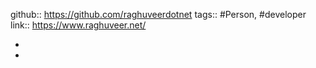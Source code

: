 github:: https://github.com/raghuveerdotnet
tags:: #Person, #developer
link:: https://www.raghuveer.net/

-
-